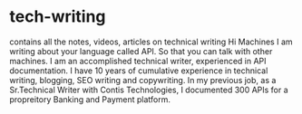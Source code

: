 # tech-writing
contains all the notes, videos, articles on technical writing
Hi Machines
I am writing about your language called API. So that you can talk with other machines.
I am an accomplished technical writer, experienced in API documentation. I have 10 years of cumulative experience in technical writing, blogging, SEO writing and copywriting. 
In my previous job, as a Sr.Technical Writer with Contis Technologies, I documented 300 APIs for a propreitory Banking and Payment platform. 
